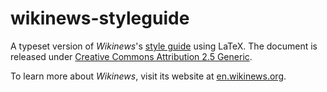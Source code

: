 wikinews-styleguide
===================

A typeset version of *Wikinews*'s [style guide](http://en.wikinews.org/wiki/Wikinews:Style_guide) using LaTeX. The document is released under [Creative Commons Attribution 2.5 Generic](http://creativecommons.org/licenses/by/2.5/).

To learn more about *Wikinews*, visit its website at [en.wikinews.org](https://en.wikinews.org/wiki/Main_Page).
